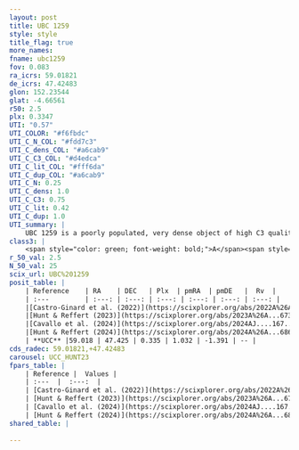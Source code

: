 ```yaml
---
layout: post
title: UBC 1259
style: style
title_flag: true
more_names: 
fname: ubc1259
fov: 0.083
ra_icrs: 59.01821
de_icrs: 47.42483
glon: 152.23544
glat: -4.66561
r50: 2.5
plx: 0.3347
UTI: "0.57"
UTI_COLOR: "#f6fbdc"
UTI_C_N_COL: "#fdd7c3"
UTI_C_dens_COL: "#a6cab9"
UTI_C_C3_COL: "#d4edca"
UTI_C_lit_COL: "#fff6da"
UTI_C_dup_COL: "#a6cab9"
UTI_C_N: 0.25
UTI_C_dens: 1.0
UTI_C_C3: 0.75
UTI_C_lit: 0.42
UTI_C_dup: 1.0
UTI_summary: |
    UBC 1259 is a poorly populated, very dense object of high C3 quality. It was recently reported in the literature.
class3: |
    <span style="color: green; font-weight: bold;">A</span><span style="color: #FFC300; font-weight: bold;">B</span>
r_50_val: 2.5
N_50_val: 25
scix_url: UBC%201259
posit_table: |
    | Reference    | RA    | DEC   | Plx  | pmRA  | pmDE   |  Rv  |
    | :---         | :---: | :---: | :---: | :---: | :---: | :---: |
    |[Castro-Ginard et al. (2022)](https://scixplorer.org/abs/2022A%26A...661A.118C) | 58.99 | 47.44 | 0.33 | 1.01 | -1.42 | -- |
    |[Hunt & Reffert (2023)](https://scixplorer.org/abs/2023A%26A...673A.114H) | 59.001 | 47.433 | 0.334 | 0.983 | -1.407 | -- |
    |[Cavallo et al. (2024)](https://scixplorer.org/abs/2024AJ....167...12C) | 59.014 | 47.437 | 0.333 | -- | -- | -- |
    |[Hunt & Reffert (2024)](https://scixplorer.org/abs/2024A%26A...686A..42H) | 59.001 | 47.433 | 0.334 | 0.983 | -1.407 | -- |
    | **UCC** |59.018 | 47.425 | 0.335 | 1.032 | -1.391 | -- | 
cds_radec: 59.01821,+47.42483
carousel: UCC_HUNT23
fpars_table: |
    | Reference |  Values |
    | :---  |  :---:  |
    | [Castro-Ginard et al. (2022)](https://scixplorer.org/abs/2022A%26A...661A.118C) | `AV=1.561, Dist=3398, logAge=7.879` |
    | [Hunt & Reffert (2023)](https://scixplorer.org/abs/2023A%26A...673A.114H) | `AV50=1.676, diffAV50=1.083, MOD50=12.133, logAge50=8.496` |
    | [Cavallo et al. (2024)](https://scixplorer.org/abs/2024AJ....167...12C) | `AV50=1.92, dMod50=12.16, logAge50=8.04, [Fe/H]50=0.18` |
    | [Hunt & Reffert (2024)](https://scixplorer.org/abs/2024A%26A...686A..42H) | `MassJ=230.868` |
shared_table: |
    
---
```

